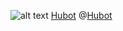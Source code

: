 ![alt text](https://octicons.github.com/icon/hubot "Alt")
[Hubot](https://octicons.github.com/icon/hubot)
@[Hubot](https://octicons.github.com/icon/hubot)

